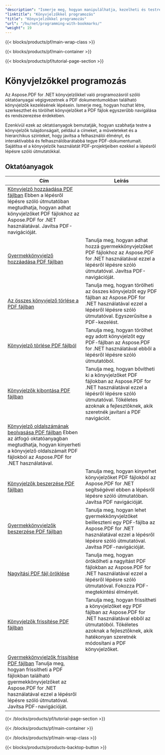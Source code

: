 ```yaml
---
"description": "Ismerje meg, hogyan manipulálhatja, kezelheti és testreszabhatja a könyvjelzőket PDF-dokumentumaiban a jobb navigáció és a jobb felhasználói élmény érdekében."
"linktitle": "Könyvjelzőkkel programozás"
"title": "Könyvjelzőkkel programozás"
"url": "/hu/net/programming-with-bookmarks/"
"weight": 19
---
```


{{< blocks/products/pf/main-wrap-class >}}

{{< blocks/products/pf/main-container >}}

{{< blocks/products/pf/tutorial-page-section >}}

# Könyvjelzőkkel programozás

Az Aspose.PDF for .NET könyvjelzőkkel való programozásról szóló oktatóanyagai végigvezetnek a PDF dokumentumokban található könyvjelzők kezelésének lépésein. Ismerje meg, hogyan hozhat létre, szerkeszthet és törölhet könyvjelzőket a PDF fájlok egyszerűbb navigálása és rendszerezése érdekében.

Ezenkívül ezek az oktatóanyagok bemutatják, hogyan szabhatja testre a könyvjelzők tulajdonságait, például a címeket, a műveleteket és a hierarchikus szinteket, hogy javítsa a felhasználói élményt, és interaktívabbá és felhasználóbarátabbá tegye PDF-dokumentumait. Sajátítsa el a könyvjelzők használatát PDF-projektjeiben ezekkel a lépésről lépésre szóló útmutatókkal.

## Oktatóanyagok
| Cím | Leírás |
| --- | --- | 
| [Könyvjelző hozzáadása PDF fájlban](./add-bookmark/) Ebben a lépésről lépésre szóló útmutatóban megtudhatja, hogyan adhat könyvjelzőket PDF fájlokhoz az Aspose.PDF for .NET használatával. Javítsa PDF-navigációját. |  
| [Gyermekkönyvjelző hozzáadása PDF fájlban](./add-child-bookmark/) | Tanulja meg, hogyan adhat hozzá gyermekkönyvjelzőket PDF fájlokhoz az Aspose.PDF for .NET használatával ezzel a lépésről lépésre szóló útmutatóval. Javítsa PDF-navigációját. |  
| [Az összes könyvjelző törlése a PDF fájlban](./delete-all-bookmarks/) | Tanulja meg, hogyan törölheti az összes könyvjelzőt egy PDF fájlban az Aspose.PDF for .NET használatával ezzel a lépésről lépésre szóló útmutatóval. Egyszerűsítse a PDF-kezelést. |  
| [Könyvjelző törlése PDF fájlból](./delete-particular-bookmark/) | Tanulja meg, hogyan törölhet egy adott könyvjelzőt egy PDF-fájlban az Aspose.PDF for .NET használatával ebből a lépésről lépésre szóló útmutatóból. |  
| [Könyvjelzők kibontása PDF fájlban](./expand-bookmarks/) | Tanulja meg, hogyan bővítheti ki a könyvjelzőket PDF fájlokban az Aspose.PDF for .NET használatával ezzel a lépésről lépésre szóló útmutatóval. Tökéletes azoknak a fejlesztőknek, akik szeretnék javítani a PDF navigációt. |  
| [Könyvjelző oldalszámának beolvasása PDF fájlban](./get-bookmark-page-number/) Ebben az átfogó oktatóanyagban megtudhatja, hogyan kinyerheti a könyvjelző oldalszámait PDF fájlokból az Aspose.PDF for .NET használatával. |  
| [Könyvjelzők beszerzése PDF fájlban](./get-bookmarks/) | Tanulja meg, hogyan kinyerhet könyvjelzőket PDF fájlokból az Aspose.PDF for .NET segítségével ebben a lépésről lépésre szóló útmutatóban. Javítsa PDF navigációját. |  
| [Gyermekkönyvjelzők beszerzése PDF fájlban](./get-child-bookmarks/) | Tanulja meg, hogyan lehet gyermekkönyvjelzőket beilleszteni egy PDF-fájlba az Aspose.PDF for .NET használatával ezzel a lépésről lépésre szóló útmutatóval. Javítsa PDF-navigációját. |  
| [Nagyítási PDF fájl öröklése](./inherit-zoom/) | Tanulja meg, hogyan örökölheti a nagyítást PDF fájlokban az Aspose.PDF for .NET használatával ezzel a lépésről lépésre szóló útmutatóval. Fokozza PDF-megtekintési élményét. |  
| [Könyvjelzők frissítése PDF fájlban](./update-bookmarks/) | Tanulja meg, hogyan frissítheti a könyvjelzőket egy PDF fájlban az Aspose.PDF for .NET használatával ebből az útmutatóból. Tökéletes azoknak a fejlesztőknek, akik hatékonyan szeretnék módosítani a PDF könyvjelzőket. |  
| [Gyermekkönyvjelzők frissítése PDF fájlban](./update-child-bookmarks/) Tanulja meg, hogyan frissítheti a PDF fájlokban található gyermekkönyvjelzőket az Aspose.PDF for .NET használatával ezzel a lépésről lépésre szóló útmutatóval. Javítsa PDF-navigációját. |  

{{< /blocks/products/pf/tutorial-page-section >}}

{{< /blocks/products/pf/main-container >}}

{{< /blocks/products/pf/main-wrap-class >}}

{{< blocks/products/products-backtop-button >}}